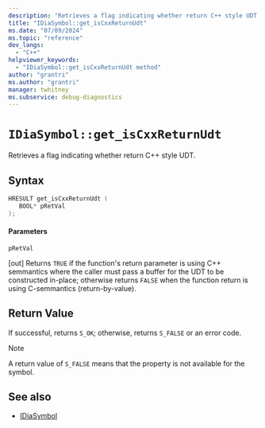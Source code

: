 ```yaml
---
description: "Retrieves a flag indicating whether return C++ style UDT."
title: "IDiaSymbol::get_isCxxReturnUdt"
ms.date: "07/09/2024"
ms.topic: "reference"
dev_langs:
  - "C++"
helpviewer_keywords:
  - "IDiaSymbol::get_isCxxReturnUdt method"
author: "grantri"
ms.author: "grantri"
manager: twhitney
ms.subservice: debug-diagnostics
---
```

# `IDiaSymbol::get_isCxxReturnUdt`

Retrieves a flag indicating whether return C++ style UDT.

## Syntax

```C++
HRESULT get_isCxxReturnUdt ( 
   BOOL* pRetVal
);
```

#### Parameters

 `pRetVal`

[out] Returns `TRUE` if the function's return parameter is using C++ semmantics where the caller must pass a buffer for the UDT to be constructed in-place; otherwise returns `FALSE` when the function return is using C-semmantics (return-by-value).

## Return Value

 If successful, returns `S_OK`; otherwise, returns `S_FALSE` or an error code.

> [!NOTE]
> A return value of `S_FALSE` means that the property is not available for the symbol.

## See also
- [IDiaSymbol](../../debugger/debug-interface-access/idiasymbol.md)
